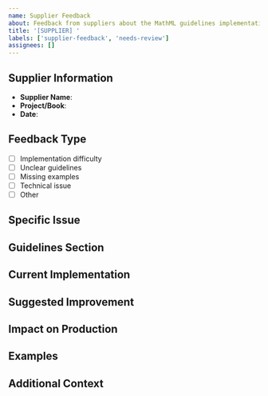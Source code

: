 ```yaml
---
name: Supplier Feedback
about: Feedback from suppliers about the MathML guidelines implementation
title: '[SUPPLIER] '
labels: ['supplier-feedback', 'needs-review']
assignees: []
---
```


## Supplier Information

- **Supplier Name**:
- **Project/Book**:
- **Date**:

## Feedback Type

- [ ] Implementation difficulty
- [ ] Unclear guidelines
- [ ] Missing examples
- [ ] Technical issue
- [ ] Other

## Specific Issue
<!-- Describe the specific issue or feedback -->

## Guidelines Section
<!-- Which section of the guidelines is this related to? -->

## Current Implementation
<!-- How are you currently handling this? -->

## Suggested Improvement
<!-- What would make this easier or clearer? -->

## Impact on Production
<!-- How does this affect your production timeline or quality? -->

## Examples
<!-- If applicable, provide examples of the problematic markup -->

## Additional Context
<!-- Any other relevant information -->
